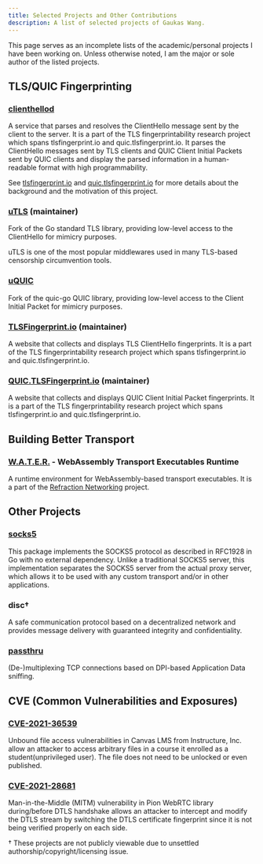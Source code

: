 ```yaml
---
title: Selected Projects and Other Contributions
description: A list of selected projects of Gaukas Wang.
---
```

This page serves as an incomplete lists of the academic/personal projects I have been working on. Unless otherwise noted, I am the major or sole author of the listed projects. 

## TLS/QUIC Fingerprinting

### [clienthellod](https://github.com/gaukas/clienthellod)
A service that parses and resolves the ClientHello message sent by the client to the server. It is a part of the TLS fingerprintability research project which spans tlsfingerprint.io and quic.tlsfingerprint.io. It parses the ClientHello messages sent by TLS clients and QUIC Client Initial Packets sent by QUIC clients and display the parsed information in a human-readable format with high programmability.

See [tlsfingerprint.io](https://tlsfingerprint.io/) and [quic.tlsfingerprint.io](https://quic.tlsfingerprint.io/) for more details about the background and the motivation of this project.

### [uTLS](https://github.com/refraction-networking/utls) (maintainer)
Fork of the Go standard TLS library, providing low-level access to the ClientHello for mimicry purposes.

uTLS is one of the most popular middlewares used in many TLS-based censorship circumvention tools.

### [uQUIC](https://github.com/refraction-networking/uquic)
Fork of the quic-go QUIC library, providing low-level access to the Client Initial Packet for mimicry purposes.

### [TLSFingerprint.io](https://tlsfingerprint.io/) (maintainer)
A website that collects and displays TLS ClientHello fingerprints. It is a part of the TLS fingerprintability research project which spans tlsfingerprint.io and quic.tlsfingerprint.io.

### [QUIC.TLSFingerprint.io](https://quic.tlsfingerprint.io/) (maintainer)
A website that collects and displays QUIC Client Initial Packet fingerprints. It is a part of the TLS fingerprintability research project which spans tlsfingerprint.io and quic.tlsfingerprint.io.

## Building Better Transport 

### [W.A.T.E.R.](https://github.com/gaukas/water) - WebAssembly Transport Executables Runtime
A runtime environment for WebAssembly-based transport executables. It is a part of the [Refraction Networking](https://refraction.network/) project.

## Other Projects

### [socks5](https://github.com/gaukas/socks5)
This package implements the SOCKS5 protocol as described in RFC1928 in Go with no external dependency. Unlike a traditional SOCKS5 server, this implementation separates the SOCKS5 server from the actual proxy server, which allows it to be used with any custom transport and/or in other applications.

### disc†
A safe communication protocol based on a decentralized network and provides message delivery with guaranteed integrity and confidentiality.

### [passthru](https://github.com/gaukas/passthru)
(De-)multiplexing TCP connections based on DPI-based Application Data sniffing.

## CVE (Common Vulnerabilities and Exposures)

### [CVE-2021-36539](https://cve.mitre.org/cgi-bin/cvename.cgi?name=CVE-2021-36539)

Unbound file access vulnerabilities in Canvas LMS from Instructure, Inc. allow an attacker to access arbitrary files in a course it enrolled as a student(unprivileged user). The file does not need to be unlocked or even published.

### [CVE-2021-28681](https://cve.mitre.org/cgi-bin/cvename.cgi?name=CVE-2021-28681)

Man-in-the-Middle (MITM) vulnerability in Pion WebRTC library during/before DTLS handshake allows an attacker to intercept and modify the DTLS stream by switching the DTLS certificate fingerprint since it is not being verified properly on each side.

† These projects are not publicly viewable due to unsettled authorship/copyright/licensing issue. 